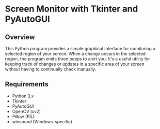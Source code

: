 # Screen Monitor with Tkinter and PyAutoGUI

## Overview

This Python program provides a simple graphical interface for monitoring a selected region of your screen. When a change occurs in the selected region, the program emits three beeps to alert you. It's a useful utility for keeping track of changes or updates in a specific area of your screen without having to continually check manually.

## Requirements

- Python 3.x
- Tkinter
- PyAutoGUI
- OpenCV (cv2)
- Pillow (PIL)
- winsound (Windows-specific)



